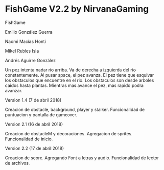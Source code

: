 # FishGame V2.2 by NirvanaGaming
FishGame

Emilio González Guerra

Naomi Macías Honti

Mikel Rubíes Isla

Andrés Aguirre González

Un pez intenta nadar rio arriba. Va de derecha a izquierda del rio constantemente. Al pusar space, el pez avanza. El pez tiene que esquivar los obstaculos que encuentre en el rio. Los obstaculos son desde arboles caidos hasta plantas. Mientras mas avance el pez, mas rapido podra avanzar.

Version 1.4 (7 de abril 2018)

Creacion de obstacle, background, player y stalker. Funcionalidad de puntuacion y pantalla de gameover.

Version 2.1 (16 de abril 2018)

Creacion de obstacleM y decoraciones. Agregacion de sprites. Funcionalidad de inicio.

Version 2.2 (17 de abril 2018)

Creacion de score. Agregando Font a letras y audio. Funcionalidad de lector de archivos.
